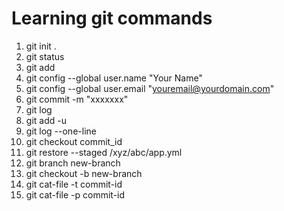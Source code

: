 # Learning git commands
1. git init .
2. git status
3. git add
4. git config --global user.name "Your Name"
5. git config --global user.email "youremail@yourdomain.com"
6. git commit -m "xxxxxxx"
7. git log
8. git add -u
9. git log --one-line
10. git checkout commit_id
11. git restore --staged /xyz/abc/app.yml
12. git branch new-branch
13. git checkout -b new-branch
14.  git cat-file  -t commit-id
15.  git cat-file  -p commit-id